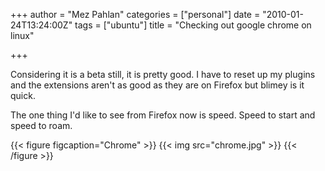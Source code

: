 +++
author = "Mez Pahlan"
categories = ["personal"]
date = "2010-01-24T13:24:00Z"
tags = ["ubuntu"]
title = "Checking out google chrome on linux"

+++

Considering it is a beta still, it is pretty good. I have to reset up my plugins and the extensions aren't as good as
they are on Firefox but blimey is it quick.

The one thing I'd like to see from Firefox now is speed. Speed to start and speed to roam.

{{< figure figcaption="Chrome" >}}
    {{< img src="chrome.jpg" >}}
{{< /figure >}}

<!--more-->
